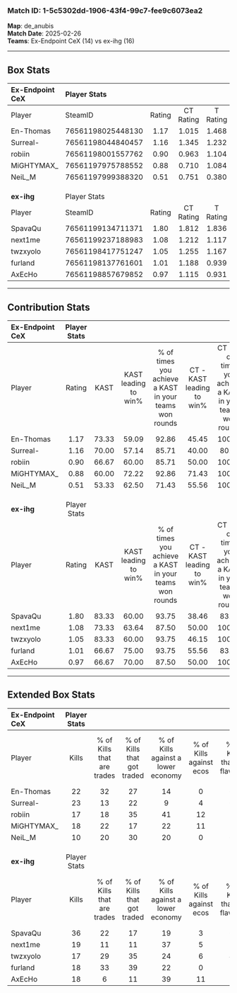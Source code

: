 ### Match ID: 1-5c5302dd-1906-43f4-99c7-fee9c6073ea2  
**Map**: de_anubis  
**Match Date**: 2025-02-26  
**Teams**: Ex-Endpoint CeX (14) vs ex-ihg (16)  

---  

## Box Stats  

| **Ex-Endpoint CeX** | Player Stats      |        |           |          |       |       |       |         |        |      |     |
| :- | :- | :-: | :-: | :-: | :-: | :-: | :-: | :-: | :-: | :-: | :-: |
| Player              | SteamID           | Rating | CT Rating | T Rating | KAST  |  ADR  | Kills | Assists | Deaths | K/D  | HS% |
| En-Thomas           | 76561198025448130 |  1.17  |   1.015   |  1.468   | 73.33 | 86.5  |  22   |    5    |   20   | 1.10 | 50  |
| Surreal-            | 76561198044840457 |  1.16  |   1.345   |  1.232   | 70.00 | 92.7  |  23   |    6    |   22   | 1.05 | 69  |
| robiin              | 76561198001557762 |  0.90  |   0.963   |  1.104   | 66.67 | 78.3  |  17   |    7    |   23   | 0.74 | 47  |
| MiGHTYMAX_          | 76561197975788552 |  0.88  |   0.710   |  1.084   | 60.00 | 64.2  |  18   |    3    |   20   | 0.90 | 55  |
| NeiL_M              | 76561197999388320 |  0.51  |   0.751   |  0.380   | 53.33 | 52.7  |  10   |    4    |   23   | 0.43 | 40  |
|                     |                   |        |           |          |       |       |       |         |        |      |     |
|                     |                   |        |           |          |       |       |       |         |        |      |     |
|                     |                   |        |           |          |       |       |       |         |        |      |     |
| **ex-ihg**          | Player Stats      |        |           |          |       |       |       |         |        |      |     |
| Player              | SteamID           | Rating | CT Rating | T Rating | KAST  |  ADR  | Kills | Assists | Deaths | K/D  | HS% |
| SpavaQu             | 76561199134711371 |  1.80  |   1.812   |  1.836   | 83.33 | 107.4 |  36   |    5    |   15   | 2.40 | 38  |
| next1me             | 76561199237188983 |  1.08  |   1.212   |  1.117   | 73.33 | 70.0  |  19   |    8    |   18   | 1.06 | 63  |
| twzxyolo            | 76561198417751247 |  1.05  |   1.255   |  1.167   | 83.33 | 70.5  |  17   |    6    |   20   | 0.85 | 35  |
| furland             | 76561198137761601 |  1.01  |   1.188   |  0.939   | 66.67 | 73.0  |  18   |   13    |   19   | 0.95 | 44  |
| AxEcHo              | 76561198857679852 |  0.97  |   1.115   |  0.931   | 66.67 | 65.9  |  18   |    3    |   18   | 1.00 | 61  |
---  

## Contribution Stats  

| **Ex-Endpoint CeX** | Player Stats |       |                      |                                                        |                           |                                                             |                          |                                                            |
| :- | :-: | :-: | :-: | :-: | :-: | :-: | :-: | :-: |
| Player              |    Rating    | KAST  | KAST leading to win% | % of times you achieve a KAST in your teams won rounds | CT - KAST leading to win% | CT - % of times you achieve a KAST in your teams won rounds | T - KAST leading to win% | T - % of times you achieve a KAST in your teams won rounds |
| En-Thomas           |     1.17     | 73.33 |        59.09         |                         92.86                          |           45.45           |                           100.00                            |          72.73           |                           88.89                            |
| Surreal-            |     1.16     | 70.00 |        57.14         |                         85.71                          |           40.00           |                            80.00                            |          72.73           |                           88.89                            |
| robiin              |     0.90     | 66.67 |        60.00         |                         85.71                          |           50.00           |                           100.00                            |          70.00           |                           77.78                            |
| MiGHTYMAX_          |     0.88     | 60.00 |        72.22         |                         92.86                          |           71.43           |                           100.00                            |          72.73           |                           88.89                            |
| NeiL_M              |     0.51     | 53.33 |        62.50         |                         71.43                          |           55.56           |                           100.00                            |          71.43           |                           55.56                            |
|                     |              |       |                      |                                                        |                           |                                                             |                          |                                                            |
|                     |              |       |                      |                                                        |                           |                                                             |                          |                                                            |
|                     |              |       |                      |                                                        |                           |                                                             |                          |                                                            |
| **ex-ihg**          | Player Stats |       |                      |                                                        |                           |                                                             |                          |                                                            |
| Player              |    Rating    | KAST  | KAST leading to win% | % of times you achieve a KAST in your teams won rounds | CT - KAST leading to win% | CT - % of times you achieve a KAST in your teams won rounds | T - KAST leading to win% | T - % of times you achieve a KAST in your teams won rounds |
| SpavaQu             |     1.80     | 83.33 |        60.00         |                         93.75                          |           38.46           |                            83.33                            |          83.33           |                           100.00                           |
| next1me             |     1.08     | 73.33 |        63.64         |                         87.50                          |           50.00           |                           100.00                            |          80.00           |                           80.00                            |
| twzxyolo            |     1.05     | 83.33 |        60.00         |                         93.75                          |           46.15           |                           100.00                            |          75.00           |                           90.00                            |
| furland             |     1.01     | 66.67 |        75.00         |                         93.75                          |           55.56           |                            83.33                            |          90.91           |                           100.00                           |
| AxEcHo              |     0.97     | 66.67 |        70.00         |                         87.50                          |           50.00           |                           100.00                            |          100.00          |                           80.00                            |
---  

## Extended Box Stats  

| **Ex-Endpoint CeX** | Player Stats |                            |                            |                                    |                         |                              |                                 |        |                             |                                     |                          |                               |                            |
| :- | :-: | :-: | :-: | :-: | :-: | :-: | :-: | :-: | :-: | :-: | :-: | :-: | :-: |
| Player              |    Kills     | % of Kills that are trades | % of Kills that got traded | % of Kills against a lower economy | % of Kills against ecos | % of Kills that are flawless | % of Kills that are close duels | Deaths | % of Deaths that get traded | % of Deaths against a lower economy | % of Deaths against ecos | % of Deaths that are flawless | % of Deaths that are close |
| En-Thomas           |      22      |             32             |             27             |                 14                 |            0            |              64              |                9                |   20   |             20              |                 20                  |            0             |              55               |             5              |
| Surreal-            |      23      |             13             |             22             |                 9                  |            4            |              65              |                4                |   22   |             32              |                 14                  |            0             |              41               |             9              |
| robiin              |      17      |             18             |             35             |                 41                 |           12            |              59              |                0                |   23   |             30              |                 13                  |            0             |              26               |             17             |
| MiGHTYMAX_          |      18      |             22             |             17             |                 22                 |           11            |              72              |                6                |   20   |             10              |                 15                  |            0             |              85               |             5              |
| NeiL_M              |      10      |             20             |             30             |                 20                 |            0            |              60              |                0                |   23   |             13              |                 22                  |            0             |              65               |             9              |
|                     |              |                            |                            |                                    |                         |                              |                                 |        |                             |                                     |                          |                               |                            |
|                     |              |                            |                            |                                    |                         |                              |                                 |        |                             |                                     |                          |                               |                            |
|                     |              |                            |                            |                                    |                         |                              |                                 |        |                             |                                     |                          |                               |                            |
| **ex-ihg**          | Player Stats |                            |                            |                                    |                         |                              |                                 |        |                             |                                     |                          |                               |                            |
| Player              |    Kills     | % of Kills that are trades | % of Kills that got traded | % of Kills against a lower economy | % of Kills against ecos | % of Kills that are flawless | % of Kills that are close duels | Deaths | % of Deaths that get traded | % of Deaths against a lower economy | % of Deaths against ecos | % of Deaths that are flawless | % of Deaths that are close |
| SpavaQu             |      36      |             22             |             17             |                 19                 |            3            |              64              |                3                |   15   |             13              |                  7                  |            7             |              87               |             7              |
| next1me             |      19      |             11             |             11             |                 37                 |            5            |              37              |               11                |   18   |             33              |                 22                  |            6             |              72               |             11             |
| twzxyolo            |      17      |             29             |             35             |                 24                 |            6            |              41              |                6                |   20   |             45              |                 15                  |            0             |              50               |             0              |
| furland             |      18      |             33             |             39             |                 22                 |            0            |              56              |               11                |   19   |             16              |                 21                  |            0             |              68               |             5              |
| AxEcHo              |      18      |             6              |             11             |                 39                 |           11            |              56              |               22                |   18   |             17              |                 17                  |            0             |              61               |             0              |

